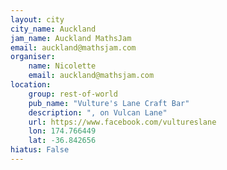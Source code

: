 ```yaml
---
layout: city                                           
city_name: Auckland                                                               
jam_name: Auckland MathsJam
email: auckland@mathsjam.com
organiser:
    name: Nicolette
    email: auckland@mathsjam.com
location:
    group: rest-of-world
    pub_name: "Vulture's Lane Craft Bar"
    description: ", on Vulcan Lane"
    url: https://www.facebook.com/vultureslane
    lon: 174.766449
    lat: -36.842656
hiatus: False
---
```

